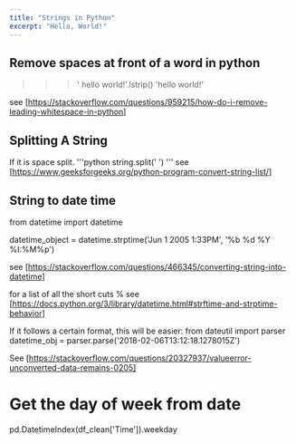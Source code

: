 ```yaml
---
title: "Strings in Python"
excerpt: "Hello, World!"
---
```



## Remove spaces at front of a word in python
>>> '     hello world!'.lstrip()
'hello world!'

see [https://stackoverflow.com/questions/959215/how-do-i-remove-leading-whitespace-in-python]

## Splitting A String 
If it is space split. 
'''python
string.split(' ') 
'''
see [https://www.geeksforgeeks.org/python-program-convert-string-list/]


## String to date time
from datetime import datetime

datetime_object = datetime.strptime('Jun 1 2005  1:33PM', '%b %d %Y %I:%M%p')

see [https://stackoverflow.com/questions/466345/converting-string-into-datetime]

for a list of all the short cuts %  see [https://docs.python.org/3/library/datetime.html#strftime-and-strptime-behavior]


If it follows a certain format, this will be easier:
from dateutil import parser
datetime_obj = parser.parse('2018-02-06T13:12:18.1278015Z')

See [https://stackoverflow.com/questions/20327937/valueerror-unconverted-data-remains-0205]


# Get the day of week from date
pd.DatetimeIndex(df_clean['Time']).weekday

